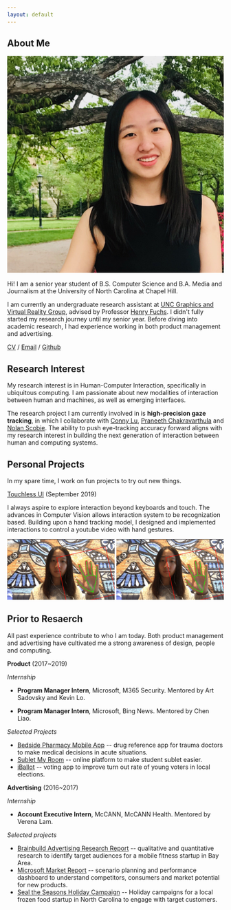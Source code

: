 ```yaml
---
layout: default
---
```


## About Me

<img class="profile-picture" src="Yujie_Tao.jpg">

Hi! I am a senior year student of B.S. Computer Science and B.A. Media and Journalism at the University of North Carolina at Chapel Hill.


I am currently an undergraduate research assistant at [UNC Graphics and Virtual Reality Group](http://telepresence.web.unc.edu), advised by Professor [Henry Fuchs](http://henryfuchs.web.unc.edu). I didn't fully started my research journey until my senior year. Before diving into academic research, I had experience working in both product management and advertising.

[CV]() / [Email]() / [Github](https://github.com/yujie-tao)

## Research Interest

My research interest is in Human-Computer Interaction, specifically in ubiquitous computing. I am passionate about new modalities of interaction between human and machines, as well as emerging interfaces.

<!-- ### Research projects -->

The research project I am currently involved in is **high-precision gaze tracking**, in which I collaborate with [Conny Lu](https://criminalking.github.io/about/), [Praneeth Chakravarthula](https://www.cs.unc.edu/~cpk/) and [Nolan Scobie](https://nolanscobie.com/). The ability to push eye-tracking accuracy forward aligns with my research interest in building the next generation of interaction between human and computing systems.


## Personal Projects
In my spare time, I work on fun projects to try out new things.

[Touchless UI](https://github.com/yujie-tao/touchless-ui) (September 2019)

I always aspire to explore interaction beyond keyboards and touch. The advances in Computer Vision allows interaction system to be recognization based. Building upon a hand tracking model, I designed and implemented interactions to control a youtube video with hand gestures.

<img class="" style="width: 250px;" src="touchless-ui.gif">
<img class="" style="width: 250px;" src="touchless-ui.gif">


## Prior to Resaerch

All past experience contribute to who I am today. Both product management and advertising have cultivated me a strong awareness of design, people and computing. 

**Product** (2017~2019)

*Internship*

* **Program Manager Intern**, Microsoft, M365 Security. Mentored by Art Sadovsky and Kevin Lo.

* **Program Manager Intern**, Microsoft, Bing News. Mentored by Chen Liao.

*Selected Projects*
* [Bedside Pharmacy Mobile App]() -- drug reference app for trauma doctors to make medical decisions in acute situations.
* [Sublet My Room]() -- online platform to make student sublet easier.
* [iBallot]() -- voting app to improve turn out rate of young voters in local elections.


**Advertising** (2016~2017)

*Internship*
* **Account Executive Intern**, McCANN, McCANN Health. Mentored by Verena Lam.

*Selected projects*
* [Brainbuild Advertising Research Report]() -- qualitative and quantitative research to identify target audiences for a mobile fitness startup in Bay Area.
* [Microsoft Market Report]() -- scenario planning and performance dashboard to understand competitors, consumers and market potential for new products.
* [Seal the Seasons Holiday Campaign]() -- Holiday campaigns for a local frozen food startup in North Carolina to engage with target customers.

